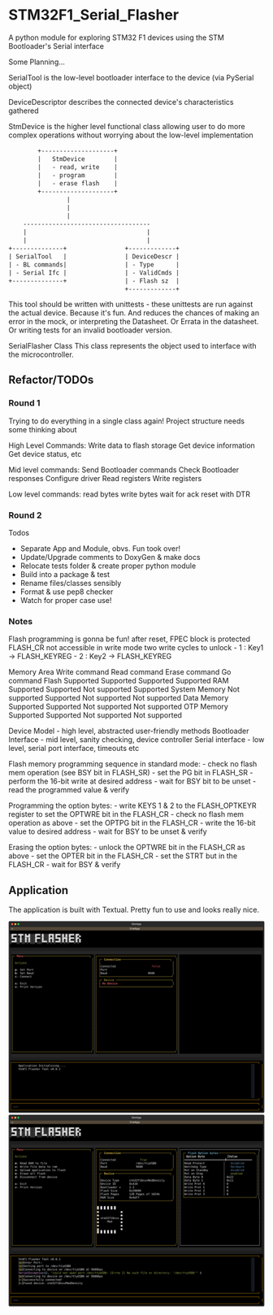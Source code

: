 # STM32F1_Serial_Flasher
A python module for exploring STM32 F1 devices using the STM Bootloader's Serial interface


Some Planning...


SerialTool is the low-level bootloader interface to the device (via PySerial object)

DeviceDescriptor describes the connected device's characteristics gathered

StmDevice is the higher level functional class allowing user to do more complex operations without worrying about the low-level implementation



            +--------------------+
            |   StmDevice        |
            |   - read, write    |
            |   - program        |
            |   - erase flash    |
            +--------------------+
                    |
                    | 
                    |
        -----------------------------------
        |                                 |
        |                                 |
    +--------------+                +-------------+
    | SerialTool   |                | DeviceDescr |
    | - BL commands|                | - Type      |
    | - Serial Ifc |                | - ValidCmds |
    +--------------+                | - Flash sz  |
                                    +-------------+



This tool should be written with unittests - these unittests are run against the actual device. Because it's fun. And reduces the chances of making an error in the mock, or interpreting the Datasheet. Or Errata in the datasheet. Or writing tests for an invalid bootloader version. 



SerialFlasher Class
This class represents the object used to interface with the microcontroller.



## Refactor/TODOs
### Round 1
Trying to do everything in a single class again! Project structure needs some thinking about

High Level Commands: 
Write data to flash storage
Get device information
Get device status, etc

Mid level commands:
Send Bootloader commands
Check Bootloader responses
Configure driver
Read registers
Write registers

Low level commands:
read bytes
write bytes
wait for ack
reset with DTR

### Round 2
Todos
- Separate App and Module, obvs. Fun took over!
- Update/Upgrade comments to DoxyGen & make docs
- Relocate tests folder & create proper python module
- Build into a package & test
- Rename files/classes sensibly
- Format & use pep8 checker
- Watch for proper case use!


### Notes

Flash programming is gonna be fun!
after reset, FPEC block is protected
FLASH_CR not accessible in write mode
two write cycles to unlock
    -   1 : Key1 -> FLASH_KEYREG
    -   2 : Key2 -> FLASH_KEYREG



Memory Area   Write command   Read command    Erase command       Go command
Flash           Supported       Supported       Supported       Supported
RAM             Supported       Supported       Not supported   Supported
System Memory   Not supported   Supported       Not supported   Not supported
Data Memory     Supported       Supported       Not supported   Not supported
OTP Memory      Supported       Supported       Not supported   Not supported


Device Model  - high level, abstracted user-friendly methods
Bootloader Interface - mid level, sanity checking, device controller
Serial interface - low level, serial port interface, timeouts etc

Flash memory programming sequence in standard mode:
    - check no flash mem operation (see BSY bit in FLASH_SR)
    - set the PG bit in FLASH_SR
    - perform the 16-bit write at desired address
    - wait for BSY bit to be unset
    - read the programmed value & verify

Programming the option bytes:
    - write KEYS 1 & 2 to the FLASH_OPTKEYR register to set the OPTWRE bit in the FLASH_CR
    - check no flash mem operation as above
    - set the OPTPG bit in the FLASH_CR
    - write the 16-bit value to desired address
    - wait for BSY to be unset & verify

Erasing the option bytes:
    - unlock the OPTWRE bit in the FLASH_CR as above
    - set the OPTER bit in the FLASH_CR
    - set the STRT but in the FLASH_CR
    - wait for BSY & verify



## Application

The application is built with Textual. Pretty fun to use and looks really nice.

![image](./screenshots/stmapp_disconnected.svg) 
![image](./screenshots/stmapp_connected.svg)


